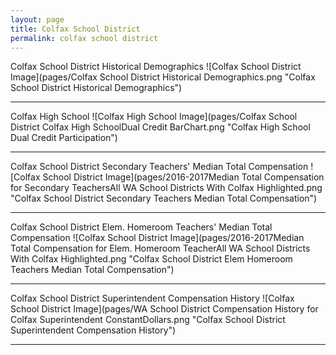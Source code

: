 ```yaml
---
layout: page
title: Colfax School District
permalink: colfax school district
---
```



Colfax School District Historical Demographics
![Colfax School District Image](pages/Colfax School District Historical Demographics.png "Colfax School District Historical Demographics")

___

Colfax High School
![Colfax High School Image](pages/Colfax School District Colfax High SchoolDual Credit BarChart.png "Colfax High School Dual Credit Participation")

___

Colfax School District Secondary Teachers' Median Total Compensation
![Colfax School District Image](pages/2016-2017Median Total Compensation for Secondary TeachersAll WA School Districts With Colfax Highlighted.png "Colfax School District Secondary Teachers Median Total Compensation")

___

Colfax School District Elem. Homeroom Teachers' Median Total Compensation
![Colfax School District Image](pages/2016-2017Median Total Compensation for Elem. Homeroom TeacherAll WA School Districts With Colfax Highlighted.png "Colfax School District Elem Homeroom Teachers Median Total Compensation")

___

Colfax School District Superintendent Compensation History
![Colfax School District Image](pages/WA School District Compensation History for Colfax Superintendent ConstantDollars.png "Colfax School District Superintendent Compensation History")

___

